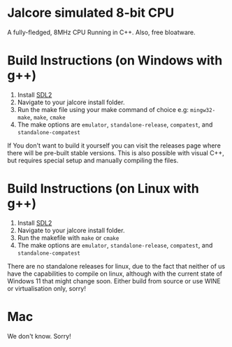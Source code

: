 # Jalcore simulated 8-bit CPU
A fully-fledged, 8MHz CPU Running in C++. Also, free bloatware.

# Build Instructions (on Windows with g++)
1. Install [SDL2](https://wiki.libsdl.org/Installation)
2. Navigate to your jalcore install folder.
3. Run the make file using your make command of choice  e.g: `mingw32-make`, `make`, `cmake`
4. The make options are `emulator`, `standalone-release`, `compatest`, and `standalone-compatest`

If You don't want to build it yourself you can visit the releases page where there will be pre-built stable versions.
This is also possible with visual C++, but requires special setup and manually compiling the files.

# Build Instructions (on Linux with g++)
1. Install [SDL2](https://wiki.libsdl.org/Installation)
2. Navigate to your jalcore install folder.
3. Run the makefile with `make` or `cmake`
4. The make options are `emulator`, `standalone-release`, `compatest`, and `standalone-compatest`

There are no standalone releases for linux, due to the fact that neither of us have the capabilities to compile on linux, although with the current state of Windows 11 that might change soon. Either build from source or use WINE or virtualisation only, sorry!

# Mac
We don't know. Sorry!
